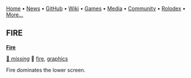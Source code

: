 [Home](https://qb64.com) • [News](news.md) • [GitHub](github.md) • [Wiki](wiki.md) • [Games](games.md) • [Media](media.md) • [Community](community.md) • [Rolodex](rolodex.md) • [More...](more.md)

## FIRE

**[Fire](fire/index)**

[🐝 *missing*](author_missing) 🔗 [fire](fire), [graphics](graphics)

Fire dominates the lower screen.
